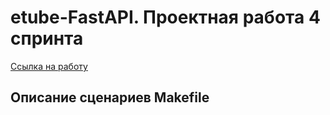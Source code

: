 # etube-FastAPI. Проектная работа 4 спринта

[Ссылка на работу](https://github.com/xh4vm/etube-FastAPI)

## Описание сценариев Makefile
